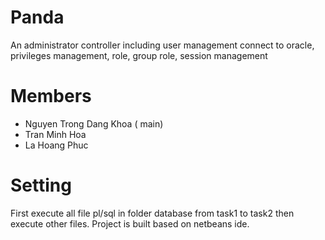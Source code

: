 # Panda
An administrator controller including user management connect to oracle, privileges management, role, group role, session management
# Members
- Nguyen Trong Dang Khoa ( main)
- Tran Minh Hoa
- La Hoang Phuc
# Setting
First execute all file pl/sql in folder database from task1 to task2 then execute other files.
Project is built based on netbeans ide.
